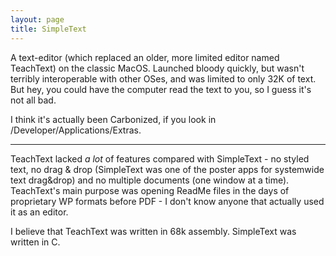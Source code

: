 ```yaml
---
layout: page
title: SimpleText
---
```


A text-editor (which replaced an older, more limited editor named TeachText) on the classic MacOS. Launched bloody quickly, but wasn't terribly interoperable with other OSes, and was limited to only 32K of text. But hey, you could have the computer read the text to you, so I guess it's not all bad.

I think it's actually been Carbonized, if you look in /Developer/Applications/Extras.

----

TeachText lacked *a lot* of features compared with SimpleText - no styled text, no drag & drop (SimpleText was one of the poster apps for systemwide text drag&drop) and no multiple documents (one window at a time). TeachText's main purpose was opening ReadMe files in the days of proprietary WP formats before PDF - I don't know anyone that actually used it as an editor.

I believe that TeachText was written in 68k assembly. SimpleText was written in C.

